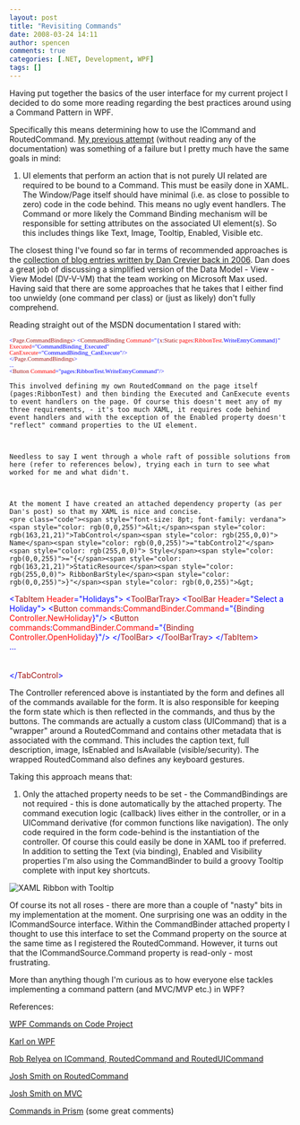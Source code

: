 ```yaml
---
layout: post
title: "Revisiting Commands"
date: 2008-03-24 14:11
author: spencen
comments: true
categories: [.NET, Development, WPF]
tags: []
---
```



Having put together the basics of the user interface for my current project I decided to do some more reading regarding the best practices around using a Command Pattern in WPF.
 

Specifically this means determining how to use the ICommand and RoutedCommand. [My previous attempt](http://blog.spencen.com/2007/09/24/i-command-thee--exception.aspx) (without reading any of the documentation) was something of a failure but I pretty much have the same goals in mind:
 

1.  UI elements that perform an action that is not purely UI related are required to be bound to a Command. This must be easily done in XAML.  The Window/Page itself should have minimal (i.e. as close to possible to zero) code in the code behind. This means no ugly event handlers.  The Command or more likely the Command Binding mechanism will be responsible for setting attributes on the associated UI element(s). So this includes things like Text, Image, Tooltip, Enabled, Visible etc. 

The closest thing I've found so far in terms of recommended approaches is the [collection of blog entries written by Dan Crevier back in 2006](http://blogs.msdn.com/dancre/archive/2006/10/11/datamodel-view-viewmodel-pattern-series.aspx). Dan does a great job of discussing a simplified version of the Data Model - View - View Model (DV-V-VM) that the team working on Microsoft Max used. Having said that there are some approaches that he takes that I either find too unwieldy (one command per class) or (just as likely) don't fully comprehend.
 

Reading straight out of the MSDN documentation I stared with:


<span style="font-size: 8pt; font-family: verdana"><span style="color: rgb(163,21,21)">    </span><span style="color: rgb(0,0,255)">&lt;</span><span style="color: rgb(163,21,21)">Page.CommandBindings</span><span style="color: rgb(0,0,255)">&gt;
</span><span style="color: rgb(163,21,21)">        </span><span style="color: rgb(0,0,255)">&lt;</span><span style="color: rgb(163,21,21)">CommandBinding</span><span style="color: rgb(255,0,0)"> Command</span><span style="color: rgb(0,0,255)">="{</span><span style="color: rgb(163,21,21)">x</span><span style="color: rgb(0,0,255)">:</span><span style="color: rgb(163,21,21)">Static</span><span style="color: rgb(255,0,0)"> pages</span><span style="color: rgb(0,0,255)">:</span><span style="color: rgb(255,0,0)">RibbonTest</span><span style="color: rgb(0,0,255)">.WriteEntryCommand}"</span><span style="color: rgb(255,0,0)"> <br>                        Executed</span><span style="color: rgb(0,0,255)">="CommandBinding_Executed"</span><span style="color: rgb(255,0,0)"> <br>                        CanExecute</span><span style="color: rgb(0,0,255)">="CommandBinding_CanExecute"/&gt;<br>    </span><span style="color: rgb(0,0,255)">&lt;/</span><span style="color: rgb(163,21,21)">Page.CommandBindings</span><span style="color: rgb(0,0,255)">&gt;<br>    ...<br></span><span style="color: rgb(0,0,255)">    &lt;</span><span style="color: rgb(163,21,21)">Button</span><span style="color: rgb(255,0,0)"> Command</span><span style="color: rgb(0,0,255)">="pages:RibbonTest.WriteEntryCommand"/&gt;
</span></span></pre><a href="http://11011.net/software/vspaste"><a href="http://11011.net/software/vspaste"></a>

    
    This involved defining my own RoutedCommand on the page itself (pages:RibbonTest) and then binding the Executed and CanExecute events to event handlers on the page. Of course this doesn't meet any of my three requirements, - it's too much XAML, it requires code behind event handlers and with the exception of the Enabled property doesn't "reflect" command properties to the UI element.
    

    
    Needless to say I went through a whole raft of possible solutions from here (refer to references below), trying each in turn to see what worked for me and what didn't. 
    

    
    At the moment I have created an attached dependency property (as per Dan's post) so that my XAML is nice and concise.
    <pre class="code"><span style="font-size: 8pt; font-family: verdana"><span style="color: rgb(0,0,255)">&lt;</span><span style="color: rgb(163,21,21)">TabControl</span><span style="color: rgb(255,0,0)"> Name</span><span style="color: rgb(0,0,255)">="tabControl2"</span><span style="color: rgb(255,0,0)"> Style</span><span style="color: rgb(0,0,255)">="{</span><span style="color: rgb(163,21,21)">StaticResource</span><span style="color: rgb(255,0,0)"> RibbonBarStyle</span><span style="color: rgb(0,0,255)">}"</span><span style="color: rgb(0,0,255)">&gt;
</span><span style="color: rgb(163,21,21)">    </span><span style="color: rgb(0,0,255)">&lt;</span><span style="color: rgb(163,21,21)">TabItem</span><span style="color: rgb(255,0,0)"> Header</span><span style="color: rgb(0,0,255)">="Holidays"&gt;
</span><span style="color: rgb(163,21,21)">        </span><span style="color: rgb(0,0,255)">&lt;</span><span style="color: rgb(163,21,21)">ToolBarTray</span><span style="color: rgb(0,0,255)">&gt;
</span><span style="color: rgb(163,21,21)">            </span><span style="color: rgb(0,0,255)">&lt;</span><span style="color: rgb(163,21,21)">ToolBar</span><span style="color: rgb(255,0,0)"> Header</span><span style="color: rgb(0,0,255)">="Select a Holiday"&gt;
</span><span style="color: rgb(163,21,21)">                </span><span style="color: rgb(0,0,255)">&lt;</span><span style="color: rgb(163,21,21)">Button</span><span style="color: rgb(255,0,0)"> commands</span><span style="color: rgb(0,0,255)">:</span><span style="color: rgb(255,0,0)">CommandBinder.Command</span><span style="color: rgb(0,0,255)">="{</span><span style="color: rgb(163,21,21)">Binding</span><span style="color: rgb(255,0,0)"> Controller</span><span style="color: rgb(0,0,255)">.</span><span style="color: rgb(255,0,0)">NewHoliday</span><span style="color: rgb(0,0,255)">}"</span><span style="color: rgb(0,0,255)">/</span><span style="color: rgb(0,0,255)">&gt;
</span><span style="color: rgb(163,21,21)">                </span><span style="color: rgb(0,0,255)">&lt;</span><span style="color: rgb(163,21,21)">Button</span><span style="color: rgb(255,0,0)"> commands</span><span style="color: rgb(0,0,255)">:</span><span style="color: rgb(255,0,0)">CommandBinder.Command</span><span style="color: rgb(0,0,255)">="{</span><span style="color: rgb(163,21,21)">Binding</span><span style="color: rgb(255,0,0)"> Controller</span><span style="color: rgb(0,0,255)">.</span><span style="color: rgb(255,0,0)">OpenHoliday</span><span style="color: rgb(0,0,255)">}"</span><span style="color: rgb(0,0,255)">/</span><span style="color: rgb(0,0,255)">&gt;</span><span style="color: rgb(163,21,21)">
</span><span style="color: rgb(0,0,255)">&lt;/</span><span style="color: rgb(163,21,21)">ToolBar</span><span style="color: rgb(0,0,255)">&gt;
</span><span style="color: rgb(163,21,21)">        </span><span style="color: rgb(0,0,255)">&lt;/</span><span style="color: rgb(163,21,21)">ToolBarTray</span><span style="color: rgb(0,0,255)">&gt;
</span><span style="color: rgb(163,21,21)">    </span><span style="color: rgb(0,0,255)">&lt;/</span><span style="color: rgb(163,21,21)">TabItem</span><span style="color: rgb(0,0,255)">&gt;<br>    ...<br><br><br></span><span style="color: rgb(0,0,255)">&lt;/</span><span style="color: rgb(163,21,21)">TabControl</span><span style="color: rgb(0,0,255)">&gt;</span></span>
<a href="http://11011.net/software/vspaste"></a>


The Controller referenced above is instantiated by the form and defines all of the commands available for the form. It is also responsible for keeping the form state which is then reflected in the commands, and thus by the buttons. The commands are actually a custom class (UICommand) that is a "wrapper" around a RoutedCommand and contains other metadata that is associated with the command. This includes the caption text, full description, image, IsEnabled and IsAvailable (visible/security). The wrapped RoutedCommand also defines any keyboard gestures.



Taking this approach means that:



1.  Only the attached property needs to be set - the CommandBindings are not required - this is done automatically by the attached property.
The command execution logic (callback) lives either in the controller, or in a UICommand derivative (for common functions like navigation).
The only code required in the form code-behind is the instantiation of the controller. Of course this could easily be done in XAML too if preferred.
In addition to setting the Text (via binding), Enabled and Visibility properties I'm also using the CommandBinder to build a groovy Tooltip complete with input key shortcuts.


![XAML Ribbon with Tooltip](http://blog.spencen.com/images/83489-72989/XAML%20Ribbon%20with%20Tooltip_1.png) 



Of course its not all roses - there are more than a couple of "nasty" bits in my implementation at the moment. One surprising one was an oddity in the ICommandSource interface. Within the CommandBinder attached property I thought to use this interface to set the Command property on the source at the same time as I registered the RoutedCommand. However, it turns out that the ICommandSource.Command property is read-only - most frustrating.



More than anything though I'm curious as to how everyone else tackles implementing a command pattern (and MVC/MVP etc.) in WPF?



References:



[WPF Commands on Code Project](http://www.codeproject.com/KB/WPF/wpfcommands.aspx)



[Karl on WPF](http://karlshifflett.wordpress.com/category/commands/)



[Rob Relyea on ICommand, RoutedCommand and RoutedUICommand](http://rrelyea.spaces.live.com/Blog/cns!167AD7A5AB58D5FE!1968.entry)



[Josh Smith on RoutedCommand](http://joshsmithonwpf.wordpress.com/2008/03/18/understanding-routed-commands/)



[Josh Smith on MVC](http://www.codeproject.com/KB/WPF/MVCtoUnitTestinWPF.aspx)



[Commands in Prism](http://www.codeplex.com/prism/Thread/View.aspx?ThreadId=23196) (some great comments)


